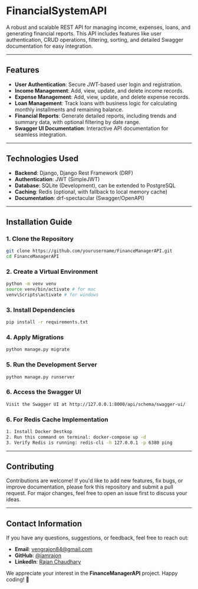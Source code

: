 # FinancialSystemAPI

A robust and scalable REST API for managing income, expenses, loans, and generating financial reports. This API includes features like user authentication, CRUD operations, filtering, sorting, and detailed Swagger documentation for easy integration.

---

## **Features**
- **User Authentication**: Secure JWT-based user login and registration.
- **Income Management**: Add, view, update, and delete income records.
- **Expense Management**: Add, view, update, and delete expense records.
- **Loan Management**: Track loans with business logic for calculating monthly installments and remaining balance.
- **Financial Reports**: Generate detailed reports, including trends and summary data, with optional filtering by date range.
- **Swagger UI Documentation**: Interactive API documentation for seamless integration.

---

## **Technologies Used**
- **Backend**: Django, Django Rest Framework (DRF)
- **Authentication**: JWT (SimpleJWT)
- **Database**: SQLite (Development), can be extended to PostgreSQL
- **Caching**: Redis (optional, with fallback to local memory cache)
- **Documentation**: drf-spectacular (Swagger/OpenAPI)

---

## **Installation Guide**

### **1. Clone the Repository**
```bash
git clone https://github.com/yourusername/FinanceManagerAPI.git
cd FinanceManagerAPI
```

### 2. Create a Virtual Environment
```bash
python -m venv venv
source venv/bin/activate # for mac
venv\Scripts\activate # for windows
```
### 3. Install Dependencies
```bash
pip install -r requirements.txt
```

### 4. Apply Migrations
```bash
python manage.py migrate
```

### 5. Run the Development Server
```bash
python manage.py runserver
```

### 6. Access the Swagger UI
```bash
Visit the Swagger UI at http://127.0.0.1:8000/api/schema/swagger-ui/
```

### 6. For Redis Cache Implementation
```bash
1. Install Docker Destkop 
2. Run this command on terminal: docker-compose up -d 
3. Verify Redis is running: redis-cli -h 127.0.0.1 -p 6380 ping
```

---

## **Contributing**

Contributions are welcome! If you'd like to add new features, fix bugs, or improve documentation, please fork this repository and submit a pull request. For major changes, feel free to open an issue first to discuss your ideas.

---

## **Contact Information**

If you have any questions, suggestions, or feedback, feel free to reach out:

- **Email**: vengrajon84@gmail.com  
- **GitHub**: [@iamrajon](https://github.com/iamrajon)  
- **LinkedIn**: [Rajan Chaudhary](https://www.linkedin.com/in/rajanc1209/)  

We appreciate your interest in the **FinanceManagerAPI** project. Happy coding! 🚀